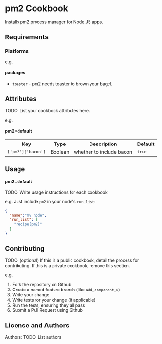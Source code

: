 pm2 Cookbook
============

Installs pm2 process manager for Node.JS apps.

Requirements
------------

### Platforms


e.g.
#### packages
- `toaster` - pm2 needs toaster to brown your bagel.

Attributes
----------
TODO: List your cookbook attributes here.

e.g.
#### pm2::default
<table>
  <tr>
    <th>Key</th>
    <th>Type</th>
    <th>Description</th>
    <th>Default</th>
  </tr>
  <tr>
    <td><tt>['pm2']['bacon']</tt></td>
    <td>Boolean</td>
    <td>whether to include bacon</td>
    <td><tt>true</tt></td>
  </tr>
</table>

Usage
-----
#### pm2::default
TODO: Write usage instructions for each cookbook.

e.g.
Just include `pm2` in your node's `run_list`:

```json
{
  "name":"my_node",
  "run_list": [
    "recipe[pm2]"
  ]
}
```

Contributing
------------
TODO: (optional) If this is a public cookbook, detail the process for contributing. If this is a private cookbook, remove this section.

e.g.
1. Fork the repository on Github
2. Create a named feature branch (like `add_component_x`)
3. Write your change
4. Write tests for your change (if applicable)
5. Run the tests, ensuring they all pass
6. Submit a Pull Request using Github

License and Authors
-------------------
Authors: TODO: List authors
